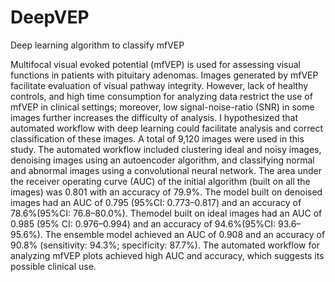 # DeepVEP

Deep learning algorithm to classify mfVEP

Multifocal visual evoked potential (mfVEP) is used for assessing visual functions in
patients with pituitary adenomas. Images generated by mfVEP facilitate evaluation of
visual pathway integrity. However, lack of healthy controls, and high time consumption
for analyzing data restrict the use of mfVEP in clinical settings; moreover, low
signal-noise-ratio (SNR) in some images further increases the difficulty of analysis. I
hypothesized that automated workflow with deep learning could facilitate analysis and
correct classification of these images. A total of 9,120 images were used in this study.
The automated workflow included clustering ideal and noisy images, denoising images
using an autoencoder algorithm, and classifying normal and abnormal images using a
convolutional neural network. The area under the receiver operating curve (AUC) of the
initial algorithm (built on all the images) was 0.801 with an accuracy of 79.9%. The model
built on denoised images had an AUC of 0.795 (95%CI: 0.773–0.817) and an accuracy of
78.6%(95%CI: 76.8–80.0%). Themodel built on ideal images had an AUC of 0.985 (95%
CI: 0.976–0.994) and an accuracy of 94.6%(95%CI: 93.6–95.6%). The ensemble model
achieved an AUC of 0.908 and an accuracy of 90.8% (sensitivity: 94.3%; specificity:
87.7%). The automated workflow for analyzing mfVEP plots achieved high AUC and
accuracy, which suggests its possible clinical use.
